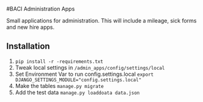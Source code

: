 #BACI Administration Apps

Small applications for administration. This will include a mileage, sick forms and new hire apps.

## Installation

1. `pip install -r -requirements.txt`
2. Tweak local settings in `/admin_apps/config/settings/local`
3. Set Environment Var to run config.settings.local `export DJANGO_SETTINGS_MODULE="config.settings.local"`
4. Make the tables `manage.py migrate`
5. Add the test data `manage.py loaddoata data.json`


